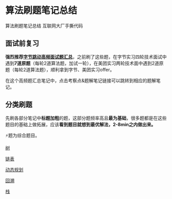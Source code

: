 # 算法刷题笔记总结

算法刷题笔记总结 互联网大厂手撕代码

## 面试前复习

**强烈推荐[字节跳动高频面试题汇总](https://github.com/kai-ma/Algorithm_Notes/blob/main/字节跳动高频面试题汇总.md)**，之前刷了这些题，在字节实习四轮技术面试中遇到**7道原题**（每轮2道算法题，加试一轮），在美团实习两轮技术面中遇到2道原题（每轮2道算法题），顺利拿到字节、美团实习offer。

在这个高频题汇总笔记中，点击考察点&题解笔记链接可以跳转到相应的题解笔记。

## 分类刷题

先刷各部分笔记中**标题加粗**的题，这部分题频率高且**最为基础**，很多题都是在这些题目的基础上做拓展，应该**看到题目就想到最优解法，2-8min之内做出来。**

⚡题为综合题目。

[树](https://github.com/kai-ma/Algorithm_Notes/blob/main/树.md)

[链表](https://github.com/kai-ma/Algorithm_Notes/blob/main/链表.md)

[动态规划](https://github.com/kai-ma/Algorithm_Notes/blob/main/动态规划.md)

[回溯](https://github.com/kai-ma/Algorithm_Notes/blob/main/回溯.md)

[栈](https://github.com/kai-ma/Algorithm_Notes/blob/main/栈.md)